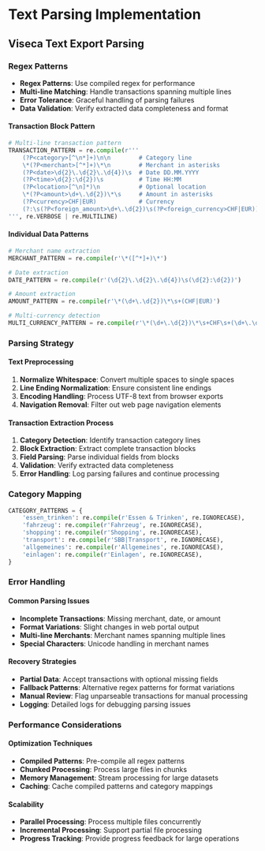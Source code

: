 # Text Parsing Implementation

## Viseca Text Export Parsing

### Regex Patterns

- **Regex Patterns**: Use compiled regex for performance
- **Multi-line Matching**: Handle transactions spanning multiple lines
- **Error Tolerance**: Graceful handling of parsing failures
- **Data Validation**: Verify extracted data completeness and format

#### Transaction Block Pattern

```python
# Multi-line transaction pattern
TRANSACTION_PATTERN = re.compile(r'''
    (?P<category>[^\n*]+)\n\n        # Category line
    \*(?P<merchant>[^*]+)\*\n        # Merchant in asterisks
    (?P<date>\d{2}\.\d{2}\.\d{4})\s  # Date DD.MM.YYYY
    (?P<time>\d{2}:\d{2})\s          # Time HH:MM
    (?P<location>[^\n]*)\n           # Optional location
    \*(?P<amount>\d+\.\d{2})\*\s     # Amount in asterisks
    (?P<currency>CHF|EUR)            # Currency
    (?:\s(?P<foreign_amount>\d+\.\d{2})\s(?P<foreign_currency>CHF|EUR))? # Optional foreign currency
''', re.VERBOSE | re.MULTILINE)
```

#### Individual Data Patterns

```python
# Merchant name extraction
MERCHANT_PATTERN = re.compile(r'\*([^*]+)\*')

# Date extraction
DATE_PATTERN = re.compile(r'(\d{2}\.\d{2}\.\d{4})\s(\d{2}:\d{2})')

# Amount extraction
AMOUNT_PATTERN = re.compile(r'\*(\d+\.\d{2})\*\s+(CHF|EUR)')

# Multi-currency detection
MULTI_CURRENCY_PATTERN = re.compile(r'\*(\d+\.\d{2})\*\s+CHF\s+(\d+\.\d{2})\s+(EUR)')
```

### Parsing Strategy

#### Text Preprocessing

1. **Normalize Whitespace**: Convert multiple spaces to single spaces
2. **Line Ending Normalization**: Ensure consistent line endings
3. **Encoding Handling**: Process UTF-8 text from browser exports
4. **Navigation Removal**: Filter out web page navigation elements

#### Transaction Extraction Process

1. **Category Detection**: Identify transaction category lines
2. **Block Extraction**: Extract complete transaction blocks
3. **Field Parsing**: Parse individual fields from blocks
4. **Validation**: Verify extracted data completeness
5. **Error Handling**: Log parsing failures and continue processing

### Category Mapping

```python
CATEGORY_PATTERNS = {
    'essen_trinken': re.compile(r'Essen & Trinken', re.IGNORECASE),
    'fahrzeug': re.compile(r'Fahrzeug', re.IGNORECASE),
    'shopping': re.compile(r'Shopping', re.IGNORECASE),
    'transport': re.compile(r'SBB|Transport', re.IGNORECASE),
    'allgemeines': re.compile(r'Allgemeines', re.IGNORECASE),
    'einlagen': re.compile(r'Einlagen', re.IGNORECASE),
}
```

### Error Handling

#### Common Parsing Issues

- **Incomplete Transactions**: Missing merchant, date, or amount
- **Format Variations**: Slight changes in web portal output
- **Multi-line Merchants**: Merchant names spanning multiple lines
- **Special Characters**: Unicode handling in merchant names

#### Recovery Strategies

- **Partial Data**: Accept transactions with optional missing fields
- **Fallback Patterns**: Alternative regex patterns for format variations
- **Manual Review**: Flag unparseable transactions for manual processing
- **Logging**: Detailed logs for debugging parsing issues

### Performance Considerations

#### Optimization Techniques

- **Compiled Patterns**: Pre-compile all regex patterns
- **Chunked Processing**: Process large files in chunks
- **Memory Management**: Stream processing for large datasets
- **Caching**: Cache compiled patterns and category mappings

#### Scalability

- **Parallel Processing**: Process multiple files concurrently
- **Incremental Processing**: Support partial file processing
- **Progress Tracking**: Provide progress feedback for large operations